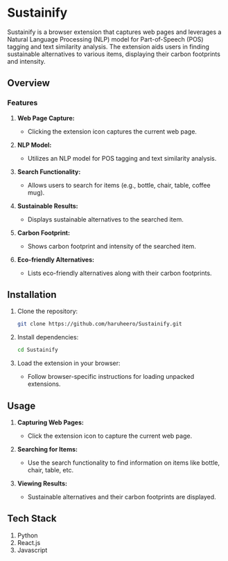 # Sustainify

Sustainify is a browser extension that captures web pages and leverages a Natural Language Processing (NLP) model for Part-of-Speech (POS) tagging and text similarity analysis. The extension aids users in finding sustainable alternatives to various items, displaying their carbon footprints and intensity.

## Overview

### Features

1. **Web Page Capture:**
   - Clicking the extension icon captures the current web page.

2. **NLP Model:**
   - Utilizes an NLP model for POS tagging and text similarity analysis.

3. **Search Functionality:**
   - Allows users to search for items (e.g., bottle, chair, table, coffee mug).

4. **Sustainable Results:**
   - Displays sustainable alternatives to the searched item.

5. **Carbon Footprint:**
   - Shows carbon footprint and intensity of the searched item.

6. **Eco-friendly Alternatives:**
   - Lists eco-friendly alternatives along with their carbon footprints.

## Installation

1. Clone the repository:
   ```bash
   git clone https://github.com/haruheero/Sustainify.git
   ```

2. Install dependencies:
   ```bash
   cd Sustainify
   ```

3. Load the extension in your browser:
   - Follow browser-specific instructions for loading unpacked extensions.

## Usage

1. **Capturing Web Pages:**
   - Click the extension icon to capture the current web page.

2. **Searching for Items:**
   - Use the search functionality to find information on items like bottle, chair, table, etc.

3. **Viewing Results:**
   - Sustainable alternatives and their carbon footprints are displayed.

## Tech Stack
1. Python
2. React.js
3. Javascript

